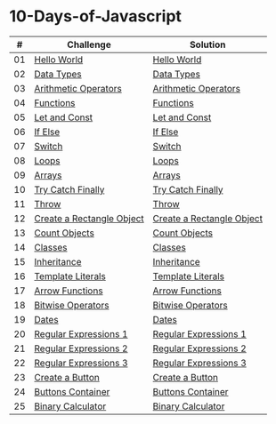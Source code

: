 # 10-Days-of-Javascript
|  #  | Challenge                                                                                                                     | Solution                                                                              |
| :-: | ----------------------------------------------------------------------------------------------------------------------------- | --------------------------------------------------------------------------------------|
| 01 | [Hello World](https://www.hackerrank.com/challenges/js10-hello-world/problem?isFullScreen=true)                                | [Hello World](Hello_World.js)                                                         |
| 02 | [Data Types](https://www.hackerrank.com/challenges/js10-data-types/problem?isFullScreen=true)                                  | [Data Types](Data_Types.js)                                                           |
| 03 | [Arithmetic Operators](https://www.hackerrank.com/challenges/js10-arithmetic-operators/problem?isFullScreen=true)              | [Arithmetic Operators](Arithmetic_Operators.js)                                       |
| 04 | [Functions](https://www.hackerrank.com/challenges/js10-function/problem?isFullScreen=true)                                     | [Functions](Functions.js)                                                             |
| 05 | [Let and Const](https://www.hackerrank.com/challenges/js10-let-and-const/problem?isFullScreen=true)                            | [Let and Const](Let_and_Const.js)                                                     |
| 06 | [If Else](https://www.hackerrank.com/challenges/js10-if-else/problem?isFullScreen=true)                                        | [If Else](If_Else.js)                                                                 |
| 07 | [Switch](https://www.hackerrank.com/challenges/js10-switch/problem?isFullScreen=true)                                          | [Switch](Switch.js)                                                                   |
| 08 | [Loops](https://www.hackerrank.com/challenges/js10-loops/problem?isFullScreen=true)                                            | [Loops](Loops.js)                                                                     |
| 09 | [Arrays](https://www.hackerrank.com/challenges/js10-arrays/problem?isFullScreen=true)                                          | [Arrays](Arrays.js)                                                                   |
| 10 | [Try Catch Finally](https://www.hackerrank.com/challenges/js10-try-catch-and-finally/problem?isFullScreen=true)                | [Try Catch Finally](Try_Catch_Finally.js)                                             |
| 11 | [Throw](https://www.hackerrank.com/challenges/js10-throw/problem?isFullScreen=true)                                            | [Throw](Throw.js)                                                                     |
| 12 | [Create a Rectangle Object](https://www.hackerrank.com/challenges/js10-create-a-rectangle-object/problem?isFullScreen=true)    | [Create a Rectangle Object](Create_a_Rectangle_Object.js.js)                          |
| 13 | [Count Objects](https://www.hackerrank.com/challenges/js10-count-objects/problem?isFullScreen=true)                            | [Count Objects](Count_Objects.js)                                                     |
| 14 | [Classes](https://www.hackerrank.com/challenges/js10-class/problem?isFullScreen=true)                                          | [Classes](Classes.js)                                                                 |
| 15 | [Inheritance](https://www.hackerrank.com/challenges/js10-inheritance/problem?isFullScreen=true)                                | [Inheritance](Inheritance.js)                                                         |
| 16 | [Template Literals](https://www.hackerrank.com/challenges/js10-template-literals/problem?isFullScreen=true)                    | [Template Literals](Template_Literals.js)                                             |
| 17 | [Arrow Functions](https://www.hackerrank.com/challenges/js10-arrow-functions/problem?isFullScreen=true)                        | [Arrow Functions](Arrow_Functions.js)                                                 |
| 18 | [Bitwise Operators](https://www.hackerrank.com/challenges/js10-bitwise-operators/problem?isFullScreen=true)                    | [Bitwise Operators](Bitwise_Operators.js)                                             |
| 19 | [Dates](https://www.hackerrank.com/challenges/js10-date/problem?isFullScreen=true)                                             | [Dates](Dates.js)                                                                     |
| 20 | [Regular Expressions 1](https://www.hackerrank.com/challenges/js10-regexp-1/problem?isFullScreen=true)                         | [Regular Expressions 1](Regular_Expressions1.js)                                      |
| 21 | [Regular Expressions 2](https://www.hackerrank.com/challenges/js10-regexp-2/problem?isFullScreen=true)                         | [Regular Expressions 2](Regular_Expressions2.js)                                      |
| 22 | [Regular Expressions 3](https://www.hackerrank.com/challenges/js10-regexp-3/problem?isFullScreen=true)                         | [Regular Expressions 3](Regular_Expressions3.js)                                      |
| 23 | [Create a Button](https://www.hackerrank.com/challenges/js10-create-a-button/problem?isFullScreen=true)                        | [Create a Button](Create_a_Button.js)                                                 |
| 24 | [Buttons Container](https://www.hackerrank.com/challenges/js10-buttons-container/problem?isFullScreen=true)                    | [Buttons Container](Buttons_Container.js)                                             |
| 25 | [Binary Calculator](https://www.hackerrank.com/challenges/js10-binary-calculator/problem?isFullScreen=true)                    | [Binary Calculator](Binary_Calculator.js)                                             |
